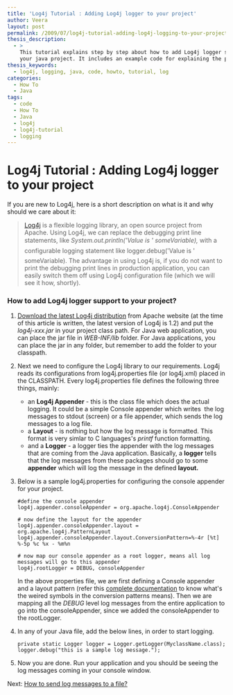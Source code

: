 ```yaml
---
title: 'Log4j Tutorial : Adding Log4j logger to your project'
author: Veera
layout: post
permalink: /2009/07/log4j-tutorial-adding-log4j-logging-to-your-project/
thesis_description:
  - >
    This tutorial explains step by step about how to add Log4j logger support to
    your java project. It includes an example code for explaining the process.
thesis_keywords:
  - log4j, logging, java, code, howto, tutorial, log
categories:
  - How To
  - Java
tags:
  - code
  - How To
  - Java
  - log4j
  - log4j-tutorial
  - logging
---
```

# Log4j Tutorial : Adding Log4j logger to your project

If you are new to Log4j, here is a short description on what is it and why should we care about it:

> [Log4j][1] is a flexible logging library, an open source project from Apache. Using Log4j, we can replace the debugging print line statements, like *System.out.println('Value is ' someVariable),* with a configurable logging statement like logger.debug('Value is ' someVariable). The advantage in using Log4j is, if you do not want to print the debugging print lines in production application, you can easily switch them off using Log4j configuration file (which we will see it how, shortly).

 [1]: http://logging.apache.org/log4j/index.html "With log4j it is possible to enable logging at runtime without modifying the application binary. The log4j package is designed so that these statements can remain in shipped code without incurring a heavy performance cost. Logging behavior can be controlled by editing a configuration file, without touching the application binary."

### How to add Log4j logger support to your project?

1.  [Download the latest Log4j distribution][2] from Apache website (at the time of this article is written, the latest version of Log4j is 1.2) and put the *log4j-xxx.jar* in your project class path. For Java web application, you can place the jar file in *WEB-INF/lib* folder. For Java applications, you can place the jar in any folder, but remember to add the folder to your classpath.
2.  Next we need to configure the Log4j library to our requirements. Log4j reads its configurations from log4j.properties file (or log4j.xml) placed in the CLASSPATH. Every log4j.properties file defines the following three things, mainly:
    *   an **Log4j Appender** - this is the class file which does the actual logging. It could be a simple Console appender which writes  the log messages to stdout (screen) or a file appender, which sends the log messages to a log file.
    *   a **Layout** - is nothing but how the log message is formatted. This format is very simlar to C languages's *printf* function formatting.
    *   and a **Logger** - a logger ties the appender with the log messages that are coming from the Java application. Basically, a **logger** tells that the log messages from these packages should go to some **appender** which will log the message in the defined **layout.**
4.  Below is a sample log4j.properties for configuring the console appender for your project. 

        #define the console appender
        log4j.appender.consoleAppender = org.apache.log4j.ConsoleAppender
        
        # now define the layout for the appender
        log4j.appender.consoleAppender.layout = org.apache.log4j.PatternLayout
        log4j.appender.consoleAppender.layout.ConversionPattern=%-4r [%t] %-5p %c %x - %m%n
        
        # now map our console appender as a root logger, means all log messages will go to this appender
        log4j.rootLogger = DEBUG, consoleAppender
    
    In the above properties file, we are first defining a Console appender and a layout pattern (refer this [complete documentation][3] to know what's the weired symbols in the conversion patterns means). Then we are mapping all the *DEBUG* level log messages from the entire application to go into the consoleAppender, since we added the consoleAppender to the rootLogger. 
5.  In any of your Java file, add the below lines, in order to start logging.

        private static Logger logger = Logger.getLogger(MyclassName.class);
        logger.debug("this is a sample log message.");
    
6.  Now you are done. Run your application and you should be seeing the log messages coming in your console window. 

Next: [How to send log messages to a file?][4]

 [2]: http://logging.apache.org/log4j/1.2/download.html "Download Apache log4j 1.2.15"
 [3]: http://logging.apache.org/log4j/1.2/apidocs/org/apache/log4j/PatternLayout.html "Class PatternLayout - A flexible layout configurable with pattern string."
 [4]: http://veerasundar.com/blog/2009/07/log4j-tutorial-how-to-send-the-log-messages-to-a-file/ "How to send log messages to a file"